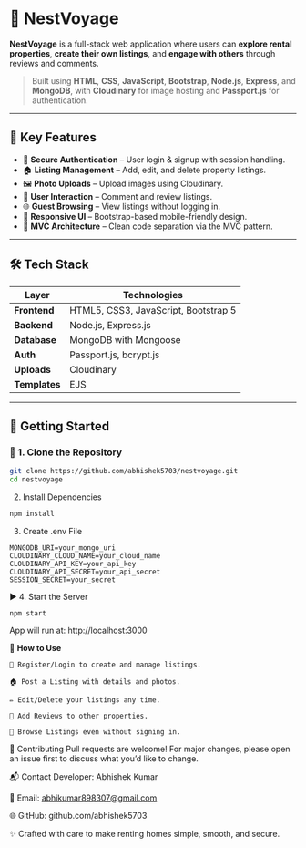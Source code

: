 # 🏡 **NestVoyage**

**NestVoyage** is a full-stack web application where users can **explore rental properties**, **create their own listings**, and **engage with others** through reviews and comments.

> Built using **HTML**, **CSS**, **JavaScript**, **Bootstrap**, **Node.js**, **Express**, and **MongoDB**, with **Cloudinary** for image hosting and **Passport.js** for authentication.

---

## 🌟 **Key Features**

- 🔐 **Secure Authentication** – User login & signup with session handling.
- 🏠 **Listing Management** – Add, edit, and delete property listings.
- 🖼️ **Photo Uploads** – Upload images using Cloudinary.
- 💬 **User Interaction** – Comment and review listings.
- 🌐 **Guest Browsing** – View listings without logging in.
- 📱 **Responsive UI** – Bootstrap-based mobile-friendly design.
- 🧠 **MVC Architecture** – Clean code separation via the MVC pattern.

---

## 🛠️ **Tech Stack**

| Layer        | Technologies                                |
|--------------|---------------------------------------------|
| **Frontend** | HTML5, CSS3, JavaScript, Bootstrap 5        |
| **Backend**  | Node.js, Express.js                         |
| **Database** | MongoDB with Mongoose                       |
| **Auth**     | Passport.js, bcrypt.js                      |
| **Uploads**  | Cloudinary                                  |
| **Templates**| EJS                                         |

---


## 🚀 **Getting Started**

### 🔧 1. Clone the Repository

```bash
git clone https://github.com/abhishek5703/nestvoyage.git
cd nestvoyage
```

 2. Install Dependencies
 ```bash
npm install
```
3. Create .env File
```
MONGODB_URI=your_mongo_uri
CLOUDINARY_CLOUD_NAME=your_cloud_name
CLOUDINARY_API_KEY=your_api_key
CLOUDINARY_API_SECRET=your_api_secret
SESSION_SECRET=your_secret
```
▶️ 4. Start the Server
```
npm start
```
App will run at: http://localhost:3000

🧪 **How to Use**
```
📝 Register/Login to create and manage listings.

🏠 Post a Listing with details and photos.

✏️ Edit/Delete your listings any time.

💬 Add Reviews to other properties.

👀 Browse Listings even without signing in.
```

🤝 Contributing
Pull requests are welcome!
For major changes, please open an issue first to discuss what you’d like to change.

📬 Contact
 Developer: Abhishek Kumar

📧 Email: abhikumar898307@gmail.com

🌐 GitHub: github.com/abhishek5703

✨ Crafted with care to make renting homes simple, smooth, and secure.
